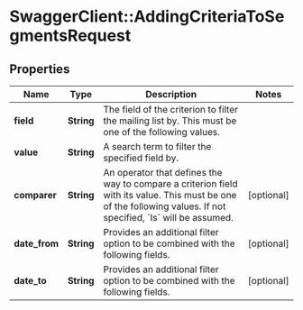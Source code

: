 # SwaggerClient::AddingCriteriaToSegmentsRequest

## Properties
Name | Type | Description | Notes
------------ | ------------- | ------------- | -------------
**field** | **String** | The field of the criterion to filter the mailing list by. This must be one of the following values. | 
**value** | **String** | A search term to filter the specified field by. | 
**comparer** | **String** | An operator that defines the way to compare a criterion field with its value. This must be one of the following values. If not specified, &#x60;Is&#x60; will be assumed. | [optional] 
**date_from** | **String** | Provides an additional filter option to be combined with the following fields. | [optional] 
**date_to** | **String** | Provides an additional filter option to be combined with the following fields. | [optional] 


